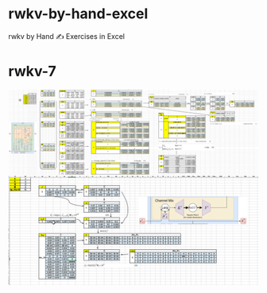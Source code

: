 # rwkv-by-hand-excel

rwkv by Hand ✍️ Exercises in Excel

# rwkv-7

![](rwkv-7-timemix.png)
![](rwkv-7-channelmix.png)